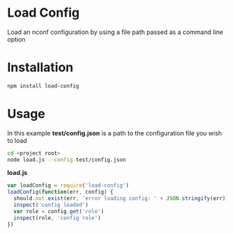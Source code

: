 # Load Config
Load an nconf configuration by using a file path passed as a command line option

# Installation
```bash
npm install load-config
```

# Usage

In this example **test/config.json** is a path to the configuration file you wish to load
```bash
cd <project root>
node load.js --config test/config.json
```

**load.js**
```javascript
var loadConfig = require('load-config')
loadConfig(function(err, config) {
  should.not.exist(err, 'error loading config: ' + JSON.stringify(err))
  inspect('config loaded')
  var role = config.get('role')
  inspect(role, 'config role')
})
```
